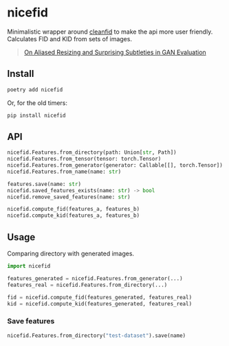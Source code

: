# nicefid

Minimalistic wrapper around [cleanfid](https://github.com/GaParmar/clean-fid) to make the api more user friendly. Calculates FID and KID from sets of images.

> [On Aliased Resizing and Surprising Subtleties in GAN Evaluation](https://arxiv.org/abs/2104.11222)

## Install

```bash
poetry add nicefid
```

Or, for the old timers:

```bash
pip install nicefid
```

## API

```python
nicefid.Features.from_directory(path: Union[str, Path])
nicefid.Features.from_tensor(tensor: torch.Tensor)
nicefid.Features.from_generator(generator: Callable[[], torch.Tensor])
nicefid.Features.from_name(name: str)

features.save(name: str)
nicefid.saved_features_exists(name: str) -> bool
nicefid.remove_saved_features(name: str)

nicefid.compute_fid(features_a, features_b)
nicefid.compute_kid(features_a, features_b)
```

## Usage

Comparing directory with generated images.

```python
import nicefid

features_generated = nicefid.Features.from_generator(...)
features_real = nicefid.Features.from_directory(...)

fid = nicefid.compute_fid(features_generated, features_real)
kid = nicefid.compute_kid(features_generated, features_real)
```

### Save features

```python
nicefid.Features.from_directory("test-dataset").save(name)
```
